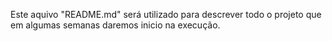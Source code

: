 Este aquivo "README.md" será utilizado para descrever todo o projeto que em algumas semanas daremos inicio na execução.
